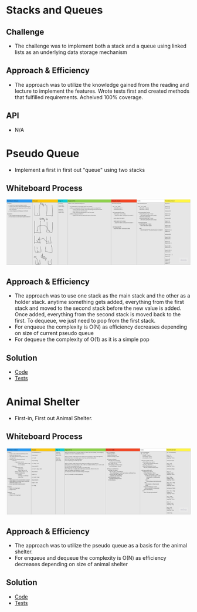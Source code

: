 # Stacks and Queues

## Challenge
* The challenge was to implement both a stack and a queue using linked lists as an underlying data storage mechanism

## Approach & Efficiency
* The approach was to utilize the knowledge gained from the reading and lecture to implement the features. Wrote tests first and created methods that fulfilled requirements. Acheived 100% coverage.

## API
* N/A

# Pseudo Queue
* Implement a first in first out "queue" using two stacks

## Whiteboard Process
![Challenge 11 Whiteboard](https://github.com/minxie97/data-structures-and-algorithms/blob/stack-queue-pseudo/python/code_challenges/stack_and_queue/stack-queue-pseudo.jpg)

## Approach & Efficiency
* The approach was to use one stack as the main stack and the other as a holder stack. anytime something gets added, everything from the first stack and moved to the second stack before the new value is added. Once added, everything from the second stack is moved back to the first. To dequeue, we just need to pop from the first stack.
* For enqueue the complexity is O(N) as efficiency decreases depending on size of current pseudo queue
* For dequeue the complexity of O(1) as it is a simple pop

## Solution
* [Code](https://github.com/minxie97/data-structures-and-algorithms/blob/stack-queue-pseudo/python/code_challenges/stack_and_queue/pseudoqueue.py)
* [Tests](https://github.com/minxie97/data-structures-and-algorithms/blob/stack-queue-pseudo/python/code_challenges/stack_and_queue/test_stack_and_queue.py)

# Animal Shelter
* First-in, First out Animal Shelter.

## Whiteboard Process
![Animal Shelter Whiteboard](https://github.com/minxie97/data-structures-and-algorithms/blob/stack-queue-animal-shelter/python/code_challenges/stack_and_queue/stack-queue-animal-shelter.jpg)

## Approach & Efficiency
* The approach was to utilize the pseudo queue as a basis for the animal shelter. 
* For enqueue and dequeue the complexity is O(N) as efficiency decreases depending on size of animal shelter

## Solution
* [Code](https://github.com/minxie97/data-structures-and-algorithms/blob/stack-queue-animal-shelter/python/code_challenges/stack_and_queue/stack_queue_animal_shelter.py)
* [Tests](https://github.com/minxie97/data-structures-and-algorithms/blob/stack-queue-animal-shelter/python/code_challenges/stack_and_queue/test_stack_and_queue.py)

